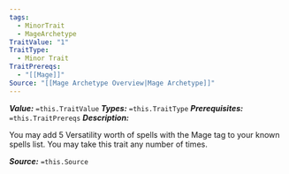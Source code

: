 ```yaml
---
tags:
  - MinorTrait
  - MageArchetype
TraitValue: "1"
TraitType:
  - Minor Trait
TraitPrereqs:
  - "[[Mage]]"
Source: "[[Mage Archetype Overview|Mage Archetype]]"
---
```

***Value:*** `=this.TraitValue`
***Types:*** `=this.TraitType`
***Prerequisites:*** `=this.TraitPrereqs`
***Description:***

You may add 5 Versatility worth of spells with the Mage tag to your known spells list. You may take this trait any number of times.

***Source:*** `=this.Source`